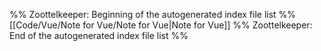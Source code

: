 %% Zoottelkeeper: Beginning of the autogenerated index file list  %%
 [[Code/Vue/Note for Vue/Note for Vue|Note for Vue]]
%% Zoottelkeeper: End of the autogenerated index file list  %%
